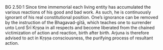 BG 2.50:1	Since time immemorial each living entity has accumulated the various reactions of his good and bad work. As such, he is continuously ignorant of his real constitutional position. One’s ignorance can be removed by the instruction of the Bhagavad-gītā, which teaches one to surrender unto Lord Śrī Kṛṣṇa in all respects and become liberated from the chained victimization of action and reaction, birth after birth. Arjuna is therefore advised to act in Kṛṣṇa consciousness, the purifying process of resultant action.